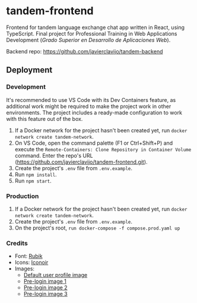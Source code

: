 # tandem-frontend

Frontend for tandem language exchange chat app written in React, using TypeScript. Final project for Professional
Training in Web Applications Development (_Grado Superior en Desarrollo de Aplicaciones Web_).

Backend repo: https://github.com/javierclavijo/tandem-backend

## Deployment

### Development

It's recommended to use VS Code with its Dev Containers feature, as additional work might be required to make the project work in other environments. The project includes a ready-made configuration to work with this feature out of the box.

1. If a Docker network for the project hasn't been created yet, run `docker network create tandem-network`.
2. On VS Code, open the command palette (F1 or Ctrl+Shift+P) and execute the `Remote-Containers: Clone Repository in Container Volume` command. Enter the repo's URL (https://github.com/javierclavijo/tandem-frontend.git).
3. Create the project's `.env` file from `.env.example`.
4. Run `npm install`.
5. Run `npm start`.

### Production

1. If a Docker network for the project hasn't been created yet, run `docker network create tandem-network`.
2. Create the project's `.env` file from `.env.example`.
3. On the project's root, `run docker-compose -f compose.prod.yaml up`

### Credits

- Font: [Rubik](https://fonts.google.com/specimen/Rubik?category=Sans+Serif,Display#glyphs)
- Icons: [Iconoir](https://iconoir.com/)
- Images:
  - [Default user profile image](https://es.wikipedia.org/wiki/Archivo:Portrait_Placeholder.png)
  - [Pre-login image 1](https://unsplash.com/es/fotos/M8cpBt6RSns)
  - [Pre-login image 2](https://unsplash.com/photos/98Elr-LIvD8)
  - [Pre-login image 3](https://unsplash.com/photos/ANNsvl-6AG0)